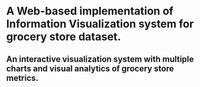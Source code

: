 # A Web-based implementation of Information Visualization system for grocery store dataset.
## An interactive visualization system with multiple charts and visual analytics of grocery store metrics.
